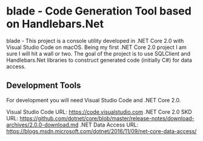 

# blade - Code Generation Tool based on Handlebars.Net

blade - This project is a console utility developed in .NET Core 2.0 with Visual Studio Code on macOS.  Being my first .NET Core 2.0 project I am sure I will hit a wall or two.  The goal of the project is to use SQLClient and Handlebars.Net libraries to construct generated code (initially C#) for data access.

## Development Tools

For development you will need Visual Studio Code and .NET Core 2.0.

Visual Studio Code URL: https://code.visualstudio.com
.NET Core 2.0 SKD URL: https://github.com/dotnet/core/blob/master/release-notes/download-archives/2.0.0-download.md
.NET Data Access URL: https://blogs.msdn.microsoft.com/dotnet/2016/11/09/net-core-data-access/

